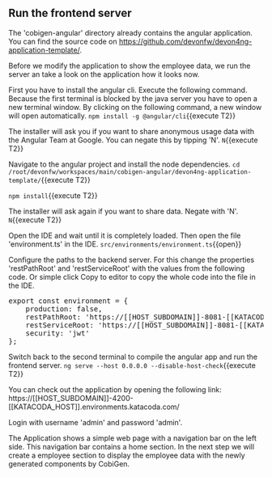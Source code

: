 ## Run the frontend server

The 'cobigen-angular' directory already contains the angular application. You can find the source code on https://github.com/devonfw/devon4ng-application-template/.

Before we modify the application to show the employee data, we run the server an take a look on the application how it looks now.

First you have to install the angular cli. Execute the following command. Because the first terminal is blocked by the java server you have to open a new terminal window. By clicking on the following command, a new window will open automatically.
`npm install -g @angular/cli`{{execute T2}}

The installer will ask you if you want to share anonymous usage data with the Angular Team at Google. You can negate this by tipping 'N'.
`N`{{execute T2}}

Navigate to the angular project and install the node dependencies.
`cd /root/devonfw/workspaces/main/cobigen-angular/devon4ng-application-template/`{{execute T2}}

`npm install`{{execute T2}}

The installer will ask again if you want to share data. Negate with 'N'.
`N`{{execute T2}}

Open the IDE and wait until it is completely loaded. Then open the file 'environment.ts' in the IDE.
`src/environments/environment.ts`{{open}}

Configure the paths to the backend server. For this change the properties 'restPathRoot' and 'restServiceRoot' with the values from the following code. Or simple click Copy to editor to copy the whole code into the file in the IDE.
<pre class="file" data-target="replace" data-filename="src/environments/environment.ts">
export const environment = {
    production: false,
    restPathRoot: 'https://[[HOST_SUBDOMAIN]]-8081-[[KATACODA_HOST]].environments.katacoda.com/',
    restServiceRoot: 'https://[[HOST_SUBDOMAIN]]-8081-[[KATACODA_HOST]].environments.katacoda.com/services/rest/',
    security: 'jwt'
};
</pre>

Switch back to the second terminal to compile the angular app and run the frontend server.
`ng serve --host 0.0.0.0 --disable-host-check`{{execute T2}}

You can check out the application by opening the following link:
https://[[HOST_SUBDOMAIN]]-4200-[[KATACODA_HOST]].environments.katacoda.com/

Login with username 'admin' and password 'admin'.

The Application shows a simple web page with a navigation bar on the left side. This navigation bar contains a home section. In the next step we will create a employee section to display the employee data with the newly generated components by CobiGen.